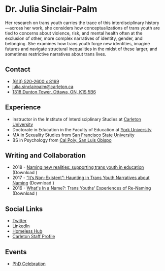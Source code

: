 # Dr. Julia Sinclair-Palm

Her research on trans youth carries the trace of this interdisciplinary history—across her work, she considers how conceptualizations of trans youth are tied to concerns about violence, risk, and mental health often at the exclusion of other, more complex narratives of identity, gender, and belonging. She examines how trans youth forge new identities, imagine futures and navigate structural inequalities in the midst of these larger, and sometimes restrictive narratives about trans lives.

## Contact
- [(613) 520-2600 x 8169](tel:613-520-2600x8169)
- [julia.sinclairpalm@carleton.ca](mailto:julia.sinclairpalm@carleton.ca)
- [1318 Dunton Tower, Ottawa, ON, K1S 5B6](https://duckduckgo.com/?q=1318+Dunton+Tower%2C+Ottawa%2C+ON%2C+K1S+5B6&t=ffab&ia=maps&iaxm=maps)

## Experience
- Instructor in the Institute of Interdisciplinary Studies at [Carleton University](https://carleton.ca)
- Doctorate in Education in the Faculty of Education at [York University](https://www.yorku.ca)
- MA in Sexuality Studies from [San Francisco State University](http://www.sfsu.edu)
- BS in Psychology from [Cal Poly, San Luis Obispo](https://www.calpoly.edu)

## Writing and Collaboration
- 2018 - [Naming new realities: supporting trans youth in education](https://www.tandfonline.com/doi/full/10.1080/14681811.2018.1452347) (Download [<i class="demo-icon icon-file-pdf"></i>](/static/downloads/writing/Naming-new-realities-supporting-trans-youth-in-education.pdf))
- 2017 - [“It’s Non-Existent”: Haunting in Trans Youth Narratives about Naming](https://educate.bankstreet.edu/occasional-paper-series/vol2017/iss37/7/) (Download [<i class="demo-icon icon-file-pdf"></i>](/static/downloads/writing/its-non-existent.pdf))
- 2016 - [What's In a Name?: Trans Youths' Experiences of Re-Naming](https://yorkspace.library.yorku.ca/xmlui/bitstream/handle/10315/33434/Sinclair-Palm_Julia_H_2016_PhD.pdf?sequence=2&isAllowed=y) (Download [<i class="demo-icon icon-file-pdf"></i>](/static/downloads/writing/Sinclair-Palm_Julia_H_2016_PhD.pdf))

## Social Links
- [Twitter](https://twitter.com/JSinclairPalm)
- [LinkedIn](https://www.linkedin.com/in/julia-sinclair-palm-2374546/)
- [Homeless Hub](https://www.homelesshub.ca/users/juliasinclair)
- [Carleton Staff Profile](https://carleton.ca/iis/people/julia-sinclair-palm)

## Events
- [PhD Celebration](https://www.facebook.com/SFStateSXS/posts/a-cause-for-celebration-julia-sinclair-palm-sxsdept-sfsu-ma-has-earned-a-phd-in-/1410351879054804/)
